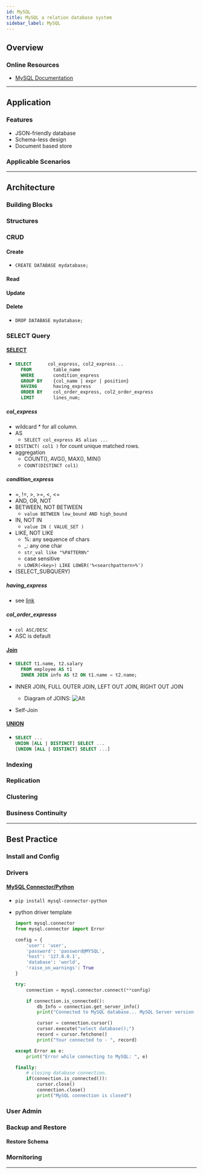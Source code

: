```yaml
---
id: MySQL
title: MySQL a relation database system
sidebar_label: MySQL
---
```


## Overview

### Online Resources

- [MySQL Documentation](https://dev.mysql.com/doc/refman/8.0/en/)

---

## Application

### Features

- JSON-friendly database
- Schema-less design
- Document based store

### Applicable Scenarios

---

## Architecture

### Building Blocks

### Structures

### CRUD

#### Create

- `CREATE DATABASE mydatabase;`

#### Read

#### Update

#### Delete

- `DROP DATABASE mydatabase;`

### SELECT Query

#### [SELECT](https://dev.mysql.com/doc/refman/8.0/en/select.html)

- ```SQL
  SELECT      col_express, col2_express...
    FROM        table_name
    WHERE       condition_express
    GROUP BY    {col_name | expr | position}
    HAVING      having_express
    ORDER BY    col_order_express, col2_order_express
    LIMIT       lines_num;
  ```

##### col_express

- wildcard \* for all column.
- AS
  - `SELECT col_express AS alias ...`
- `DISTINCT( col1 )` for count unique matched rows.
- aggregation
  - COUNT(), AVG(), MAX(), MIN()
  - `COUNT(DISTINCT col1)`

##### condition_express

- =, !=, >, >=, <, <=
- AND, OR, NOT
- BETWEEN, NOT BETWEEN
  - `value BETWEEN low_bound AND high_bound`
- IN, NOT IN
  - `value IN ( VALUE_SET )`
- LIKE, NOT LIKE
  - %: any sequence of chars
  - \_: any one char
  - `str_val like "%PATTERN%"`
  - case sensitive
  - `LOWER(<key>) LIKE LOWER('%<searchpattern>%')`
- (SELECT_SUBQUERY)

##### having_express

- see [link](#conditionexpress)

##### col_order_expresss

- `col ASC/DESC`
- ASC is default

#### [Join](https://dev.mysql.com/doc/refman/8.0/en/join.html)

- ```SQL
  SELECT t1.name, t2.salary
    FROM employee AS t1
    INNER JOIN info AS t2 ON t1.name = t2.name;
  ```

- INNER JOIN, FULL OUTER JOIN, LEFT OUT JOIN, RIGHT OUT JOIN
  - Diagram of JOINS: ![Alt](/img/MySQL-Join-01.jpg "JOIN diagram")
- Self-Join

#### [UNION](https://dev.mysql.com/doc/refman/8.0/en/union.html)

- ```SQL
  SELECT ...
  UNION [ALL | DISTINCT] SELECT ...
  [UNION [ALL | DISTINCT] SELECT ...]
  ```

### Indexing

### Replication

### Clustering

### Business Continuity

---

## Best Practice

### Install and Config

### Drivers

#### [MySQL Connector/Python](https://dev.mysql.com/doc/connector-python/en/)

- `pip install mysql-connector-python`

- python driver template

  ```python
  import mysql.connector
  from mysql.connector import Error

  config = {
      'user': 'user',
      'password': 'password@MYSQL',
      'host': '127.0.0.1',
      'database': 'world',
      'raise_on_warnings': True
  }

  try:
      connection = mysql.connector.connect(**config)

      if connection.is_connected():
          db_Info = connection.get_server_info()
          print("Connected to MySQL database... MySQL Server version on ", db_Info)

          cursor = connection.cursor()
          cursor.execute("select database();")
          record = cursor.fetchone()
          print("Your connected to - ", record)

  except Error as e:
      print("Error while connecting to MySQL: ", e)

  finally:
      # closing database connection.
      if(connection.is_connected()):
          cursor.close()
          connection.close()
          print("MySQL connection is closed")
  ```

### User Admin

### Backup and Restore

#### Restore Schema

### Mornitoring

---
